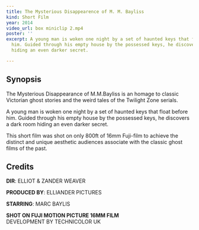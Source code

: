```yaml
---
title: The Mysterious Disappearence of M. M. Bayliss
kind: Short Film
year: 2014
video_url: box miniclip 2.mp4
poster: ''
excerpt: A young man is woken one night by a set of haunted keys that float before
  him. Guided through his empty house by the possessed keys, he discovers a dark room
  hiding an even darker secret.

---
```

## Synopsis

The Mysterious Disappearance of M.M.Bayliss is an homage to classic Victorian ghost stories and the weird tales of the Twilight Zone serials.

A young man is woken one night by a set of haunted keys that float before him. Guided through his empty house by the possessed keys, he discovers a dark room hiding an even darker secret.

This short film was shot on only 800ft of 16mm Fuji-film to achieve the distinct and unique aesthetic audiences associate with the classic ghost films of the past.

## Credits

**DIR**: ELLIOT & ZANDER WEAVER

**PRODUCED BY**: ELLIANDER PICTURES

**STARRING**: MARC BAYLIS

**SHOT ON FUJI MOTION PICTURE 16MM FILM**<br>
DEVELOPMENT BY TECHNICOLOR UK